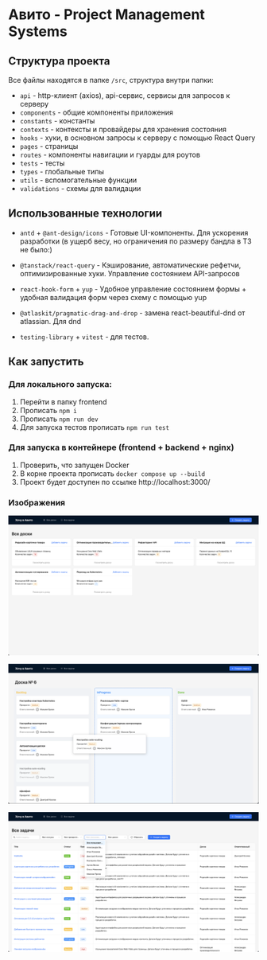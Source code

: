 # Авито - Project Management Systems

## Структура проекта

Все файлы находятся в папке `/src`, структура внутри папки:

- `api` - http-клиент (axios), api-сервис, сервисы для запросов к серверу
- `components` - общие компоненты приложения
- `constants` - константы
- `contexts` - контексты и провайдеры для хранения состояния
- `hooks` - хуки, в основном запросы к серверу с помощью React Query
- `pages` - страницы
- `routes` - компоненты навигации и гуарды для роутов
- `tests` - тесты
- `types` - глобальные типы
- `utils` - вспомогательные функции
- `validations` - схемы для валидации

## Использованные технологии

- `antd` + `@ant-design/icons` - Готовые UI-компоненты. Для ускорения разработки (в ущерб весу, но ограничения по размеру бандла в ТЗ не было:)
- `@tanstack/react-query` - Кэширование, автоматические рефетчи, оптимизированные хуки. Управление состоянием API-запросов

- `react-hook-form` + `yup` - Удобное управление состоянием формы + удобная валидация форм через схему с помощью yup

- `@atlaskit/pragmatic-drag-and-drop` - замена react-beautiful-dnd от atlassian. Для dnd

- `testing-library` + `vitest` - для тестов.

## Как запустить

### Для локального запуска:

1. Перейти в папку frontend
2. Прописать `npm i`
3. Прописать `npm run dev`
4. Для запуска тестов прописать `npm run test`

### Для запуска в контейнере (frontend + backend + nginx)

1. Проверить, что запущен Docker
2. В корне проекта прописать `docker compose up --build `
3. Проект будет доступен по ссылке http://localhost:3000/

### Изображения

![Доски](img/boards.png)

![Доска](img/board.png)

![Задачи](img/tasks.png)
